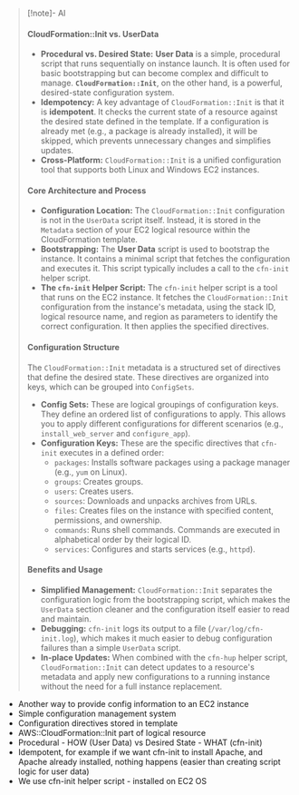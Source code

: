 > [!note]- AI
> #### CloudFormation::Init vs. UserData
> - **Procedural vs. Desired State:** **User Data** is a simple, procedural script that runs sequentially on instance launch. It is often used for basic bootstrapping but can become complex and difficult to manage. **`CloudFormation::Init`**, on the other hand, is a powerful, desired-state configuration system.
> - **Idempotency:** A key advantage of `CloudFormation::Init` is that it is **idempotent**. It checks the current state of a resource against the desired state defined in the template. If a configuration is already met (e.g., a package is already installed), it will be skipped, which prevents unnecessary changes and simplifies updates.
> - **Cross-Platform:** `CloudFormation::Init` is a unified configuration tool that supports both Linux and Windows EC2 instances.
> #### Core Architecture and Process
> - **Configuration Location:** The `CloudFormation::Init` configuration is not in the `UserData` script itself. Instead, it is stored in the `Metadata` section of your EC2 logical resource within the CloudFormation template.
> - **Bootstrapping:** The **User Data** script is used to bootstrap the instance. It contains a minimal script that fetches the configuration and executes it. This script typically includes a call to the `cfn-init` helper script.
> - **The `cfn-init` Helper Script:** The `cfn-init` helper script is a tool that runs on the EC2 instance. It fetches the `CloudFormation::Init` configuration from the instance's metadata, using the stack ID, logical resource name, and region as parameters to identify the correct configuration. It then applies the specified directives.
> #### Configuration Structure
> The `CloudFormation::Init` metadata is a structured set of directives that define the desired state. These directives are organized into keys, which can be grouped into `ConfigSets`.
> - **Config Sets:** These are logical groupings of configuration keys. They define an ordered list of configurations to apply. This allows you to apply different configurations for different scenarios (e.g., `install_web_server` and `configure_app`).
> - **Configuration Keys:** These are the specific directives that `cfn-init` executes in a defined order:
>     - `packages`: Installs software packages using a package manager (e.g., `yum` on Linux).
>     - `groups`: Creates groups.
>     - `users`: Creates users.
>     - `sources`: Downloads and unpacks archives from URLs.
>     - `files`: Creates files on the instance with specified content, permissions, and ownership.
>     - `commands`: Runs shell commands. Commands are executed in alphabetical order by their logical ID.
>     - `services`: Configures and starts services (e.g., `httpd`).
> #### Benefits and Usage
> - **Simplified Management:** `CloudFormation::Init` separates the configuration logic from the bootstrapping script, which makes the `UserData` section cleaner and the configuration itself easier to read and maintain.
> - **Debugging:** `cfn-init` logs its output to a file (`/var/log/cfn-init.log`), which makes it much easier to debug configuration failures than a simple `UserData` script.
> - **In-place Updates:** When combined with the `cfn-hup` helper script, `CloudFormation::Init` can detect updates to a resource's metadata and apply new configurations to a running instance without the need for a full instance replacement.

- Another way to provide config information to an EC2 instance
- Simple configuration management system
- Configuration directives stored in template
- AWS::CloudFormation::Init part of logical resource
- Procedural - HOW (User Data) vs Desired State - WHAT (cfn-init)
- Idempotent, for example if we want cfn-init to install Apache, and Apache already installed, nothing happens (easier than creating script logic for user data)
- We use cfn-init helper script - installed on EC2 OS
